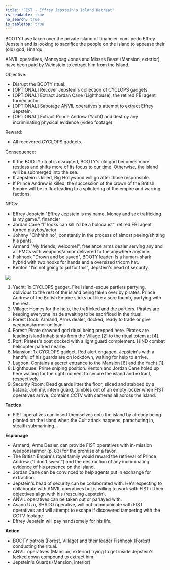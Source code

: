```yaml
---
title: "FIST - Effrey Jepstein's Island Retreat"
is_readable: true
no_search: true
is_tabletop: true
---
```


BOOTY have taken over the private island of financier-cum-pedo Effrey Jepstein and is looking to sacrifice the people on the island to appease their (old) god, Hnarqu.

<!--more-->

ANVIL operatives, Moneybag Jones and Misses Beast (Mansion, exterior), have been paid by Weinstein to extract him from the Island.  

Objective: 
- Disrupt the BOOTY ritual.
- [OPTIONAL] Recover Jepstein's collection of CYCLOPS gadgets.
- [OPTIONAL] Extract Jordan Cane (Lighthouse), the retired FBI agent turned actor.
- [OPTIONAL] Sabotage ANVIL operatives's attempt to extract Effrey Jepstein.
- [OPTIONAL] Extract Prince Andrew (Yacht) and destroy any incriminating physical evidence (video footage).

Reward:
- All recovered CYCLOPS gadgets.

Consequence:
- If the BOOTY ritual is disrupted, BOOTY's old god becomes more restless and shifts more of its focus to our time. Otherwise, the island will be submerged into the sea.
- If Jepstein is killed, Big Hollywood will go after those responsible.
- If Prince Andrew is killed, the succession of the crown of the British Empire will be in flux leading to a splintering of the empire and warring factions.

NPCs:
- Effrey Jepstein "Effrey Jepstein is my name, Money and sex trafficking is my game.", financier
- Jordan Cane "If looks can kill I'd be a holocaust", retired FBI agent turned playboy/actor
- Johnny "Ohhhhh no", constantly in the process of almost peeing/shitting his pants.
- Armand "My friends, welcome!", freelance arms dealer serving any and all PMCs with weapons/armor delivered to the anywhere anytime.
- Fishhook "Drown and be saved", BOOTY leader. Is a human-shark hybrid with two hooks for hands and a oversized tricorn hat.
- Kenton "I'm not going to jail for this", Jepstein's head of security.


![](/img/tabletop/fist/island.jpg)

1. Yacht: 1x CYCLOPS gadget. Fire Island-esque partiers partying, oblivious to the rest of the island being taken over by pirates. Prince Andrew of the British Empire sticks out like a sore thumb, partying with the rest.
2. Village: Homes for the help, the trafficked and the partiers. Pirates are keeping everyone inside awaiting to be sacrificed in the ritual. 
3. Forest Dock: Armand, Arms dealer, docked, ready to trade or give weapons/armor on loan.
4. Forest: Pirate drowned god ritual being prepped here. Pirates are leading island inhabitants from the Village [2] to the ritual totem at [4]. 
5. Port: Pirates's boat docked with a light guard complement. HIND combat helicopter parked nearby. 
6. Mansion: 1x CYCLOPS gadget. Red alert engaged, Jepstein's with a handful of his guards are on lockdown, waiting for help to arrive.
7. Lagoon: Contains a secret entrance to the Mansion [6] and the Yacht [1]. 
8. Lighthouse: Prime sniping position. Kenton and Jordan Cane holed up here waiting for the right moment to secure the island and extract, respectively.
9. Security Room: Dead guards litter the floor, sliced and stabbed by a katana. Johnny, intern guard, tumbles out of an empty locker when FIST operatives arrive. Contains CCTV with cameras all across the island.  

**Tactics**

- FIST operatives can insert themselves onto the island by already being planted on the island when the Cult attack happens, parachuting in, stealth submarining...

**Espionage**

- Armand, Arms Dealer, can provide FIST operatives with in-mission weapons/armor (p. 83) for the promise of a favor.  
- The British Empire's royal family would reward the retrieval of Prince Andrew ("I don't sweat") and the destruction of any incriminating evidence of his presence on the island.
- Jordan Cane can be convinced to help agents out in exchange for extraction.
- Jepstein's head of security can be collaborated with. He's expecting to collaborate with ANVIL operatives but is willing to work with FIST if their objectives align with his (rescuing Jepstein).
- ANVIL operatives can be taken out or parlayed with. 
- Asano Uzu, SHADO operative, will not communicate with FIST operatives and will attempt to escape if discovered tampering with the CCTV footage. 
- Effrey Jepstein will pay handsomely for his life.

**Action**

- BOOTY patrols (Forest, Village) and their leader Fishhook (Forest) conducting the ritual.
- ANVIL operatives (Mansion, exterior) trying to get inside Jepstein's locked down compound to extract him.
- Jepstein's Guards (Mansion, interior)